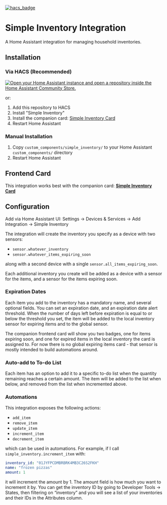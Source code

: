 [![hacs_badge](https://img.shields.io/badge/HACS-Custom-41BDF5.svg?style=for-the-badge)](https://github.com/hacs/integration)

# Simple Inventory Integration

A Home Assistant integration for managing household inventories.

## Installation

### Via HACS (Recommended)

[![Open your Home Assistant instance and open a repository inside the Home Assistant Community Store.](https://my.home-assistant.io/badges/hacs_repository.svg)](https://my.home-assistant.io/redirect/hacs_repository/?owner=blaineventurine&repository=simple_inventory)

or:

1. Add this repository to HACS
2. Install "Simple Inventory"
3. Install the companion card: [Simple Inventory Card](https://github.com/blaineventurine/simple-inventory-card)
4. Restart Home Assistant

### Manual Installation

1. Copy `custom_components/simple_inventory/` to your Home Assistant `custom_components/` directory
2. Restart Home Assistant

## Frontend Card

This integration works best with the companion card:
**[Simple Inventory Card](https://github.com/blaineventurine/simple-inventory-card)**

## Configuration

Add via Home Assistant UI: Settings → Devices & Services → Add Integration → Simple Inventory

The integration will create the inventory you specify as a device with two sensors:

- `sensor.whatever_inventory`
- `sensor.whatever_items_expiring_soon`

along with a second device with a single `sensor.all_items_expiring_soon`.

Each additional inventory you create will be added as a device with a sensor for the items, and a sensor for the items expiring soon.

### Expiration Dates

Each item you add to the inventory has a mandatory name, and several optional fields. You can set an expiration date, and an expiration date alert threshold. When the number of days left before expiration is equal to or below the threshold you set, the item will be added to the local inventory sensor for expiring items and to the global sensor.

The companion frontend card will show you two badges, one for items expiring soon, and one for expired items in the local inventory the card is assigned to. For now there is no global expiring items card - that sensor is mostly intended to build automations around.

### Auto-add to To-do List

Each item has an option to add it to a specific to-do list when the quantity remaining reaches a certain amount. The item will be added to the list when below, and removed from the list when incremented above.

### Automations
This integration exposes the following actions:

- `add_item`
- `remove_item`
- `update_item`
- `increment_item`
- `decrement_item`

which can be used in automations. For example, if I call `simple_inventory.increment_item` with:

```yaml
inventory_id: "01JYFPCDMBRBRK4MB3C26S2FKH"
name: "frozen pizzas"
amount: 1
```

it will increment the amount by 1. The amount field is how much you want to increment it by. You can get the inventory ID by going to Developer Tools → States, then filtering on “inventory” and you will see a list of your inventories and their IDs in the Attributes column.
